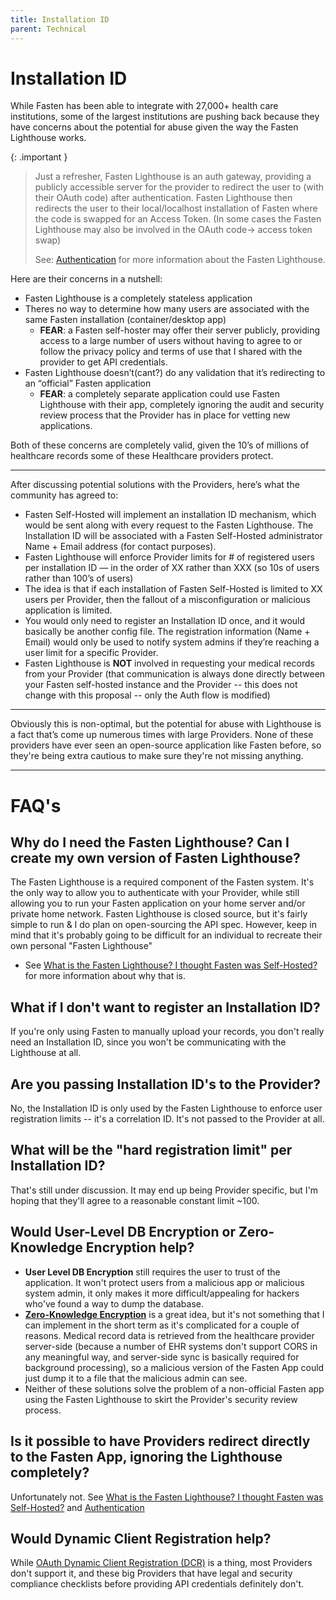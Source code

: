 ```yaml
---
title: Installation ID
parent: Technical
---
```


# Installation ID

While Fasten has been able to integrate with 27,000+ health care institutions, some of the 
largest institutions are pushing back because they have concerns about the potential for abuse 
given the way the Fasten Lighthouse works.

{: .important }
> Just a refresher, Fasten Lighthouse is an auth gateway, providing a publicly accessible server for the provider to 
> redirect the user to (with their OAuth code) after authentication. Fasten Lighthouse then redirects the user to their 
> local/localhost installation of Fasten where the code is swapped for an Access Token. (In some cases the Fasten 
> Lighthouse may also be involved in the OAuth code-> access token swap) 
> 
> See: [Authentication](authentication.html) for more information about the Fasten Lighthouse.


Here are their concerns in a nutshell:
- Fasten Lighthouse is a completely stateless application
- Theres no way to determine how many users are associated with the same Fasten installation (container/desktop app)
    - **FEAR**: a Fasten self-hoster may offer their server publicly, providing  access to a large number of users  without 
      having to agree to or follow the privacy policy and terms of use that I shared with the provider to get API credentials.
- Fasten Lighthouse doesn’t(cant?) do any validation that it’s redirecting to an “official” Fasten application
    - **FEAR**: a completely separate application could use Fasten Lighthouse with their app, completely ignoring the audit 
      and security review process that the Provider has in place for vetting new applications.

Both of these concerns are completely valid, given the 10’s of millions of healthcare records some of these Healthcare providers protect.

---

After discussing potential solutions with the Providers, here’s what the community has agreed to:

- Fasten Self-Hosted will implement an installation ID mechanism, which would be sent along with every request to the Fasten Lighthouse. 
    The Installation ID will be associated with a Fasten Self-Hosted administrator Name + Email address (for contact purposes).
- Fasten Lighthouse will enforce Provider limits for # of registered users per installation ID — in the order of XX rather than XXX
    (so 10s of users rather than 100’s of users)
- The idea is that if each installation of Fasten Self-Hosted is limited to XX users per Provider, then the fallout of a
    misconfiguration or malicious application is limited.
- You would only need to register an Installation ID once, and it would basically be another config file. The registration 
    information (Name + Email) would only be used to notify system admins if they’re reaching a user limit for a specific Provider.
- Fasten Lighthouse is **NOT** involved in requesting your medical records from your Provider (that communication is always
    done directly between your Fasten self-hosted instance and the Provider -- this does not change with this proposal -- only the Auth flow is modified)

---

Obviously this is non-optimal, but the potential for abuse with Lighthouse is a fact that’s come up numerous times with 
large Providers. None of these providers have ever seen an open-source application like Fasten before, so they're being 
extra cautious to make sure they're not missing anything.

---

# FAQ's

## Why do I need the Fasten Lighthouse? Can I create my own version of Fasten Lighthouse?

The Fasten Lighthouse is a required component of the Fasten system. It's the only way to allow you to authenticate with your Provider,
while still allowing you to run your Fasten application on your home server and/or private home network.
Fasten Lighthouse is closed source, but it's fairly simple to run & I do plan on open-sourcing the API spec.
However, keep in mind that it's probably going to be difficult for an individual to recreate their own personal "Fasten Lighthouse"

- See [What is the Fasten Lighthouse? I thought Fasten was Self-Hosted?](../faqs.md#lighthouse) for more information about why that is.

## What if I don't want to register an Installation ID?

If you're only using Fasten to manually upload your records, you don't really need an Installation ID, since you won't be communicating with the Lighthouse at all. 

## Are you passing Installation ID's to the Provider?

No, the Installation ID is only used by the Fasten Lighthouse to enforce user registration limits -- it's a correlation ID. 
It's not passed to the Provider at all.

## What will be the "hard registration limit" per Installation ID?

That's still under discussion. It may end up being Provider specific, but I'm hoping that they'll agree to a reasonable constant limit ~100.

## Would User-Level DB Encryption or Zero-Knowledge Encryption help?

- **User Level DB Encryption** still requires the user to trust of the application. It won't protect users from a malicious app or
    malicious system admin, it only makes it more difficult/appealing for hackers who've found a way to dump the database.
- **[Zero-Knowledge Encryption](https://github.com/fastenhealth/docs/issues/57)** is a great idea, but it's not something that I can implement in the short term as it's complicated for a couple of reasons. 
    Medical record data is retrieved from the healthcare provider server-side (because a number of EHR systems don't support CORS in any 
    meaningful way, and server-side sync is basically required for background processing), so a malicious version of the 
    Fasten App could just dump it to a file that the malicious admin can see. 
-  Neither of these solutions solve the problem of a non-official Fasten app using the Fasten Lighthouse to skirt the Provider's security review process.

## Is it possible to have Providers redirect directly to the Fasten App, ignoring the Lighthouse completely? 

Unfortunately not. See [What is the Fasten Lighthouse? I thought Fasten was Self-Hosted?](../faqs.md#lighthouse) and [Authentication](authentication.md)

## Would Dynamic Client Registration help?

While [OAuth Dynamic Client Registration (DCR)](https://curity.io/resources/learn/openid-connect-understanding-dcr/) is a thing,
most Providers don't support it, and these big Providers that have legal and security compliance checklists before providing API credentials definitely don't. 

